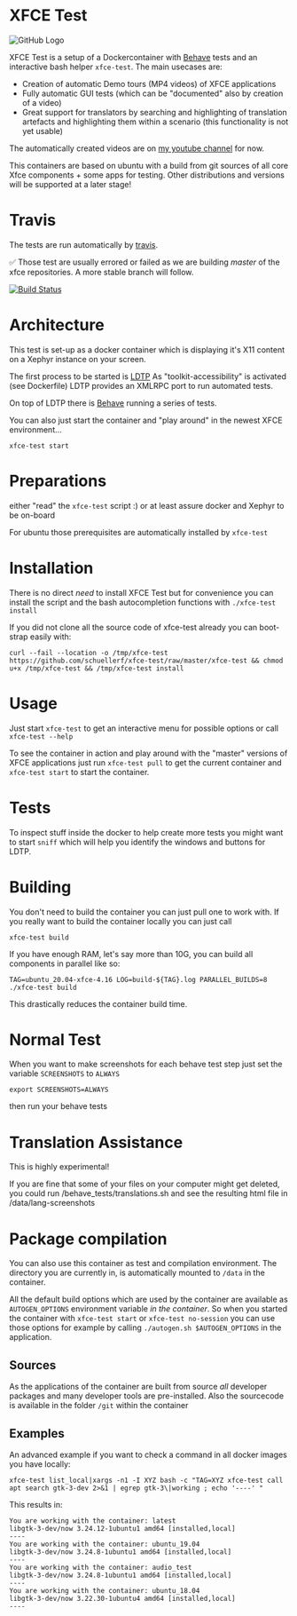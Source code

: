 # XFCE Test

![GitHub Logo](main_screenshot.png)

XFCE Test is a setup of a Dockercontainer with [Behave](https://github.com/behave/behave) tests and an interactive bash helper `xfce-test`.
The main usecases are:

 * Creation of automatic Demo tours (MP4 videos) of XFCE applications
 * Fully automatic GUI tests
   (which can be "documented" also by creation of a video)
 * Great support for translators by searching and highlighting of
   translation artefacts and highlighting them within a scenario
   (this functionality is not yet usable)

The automatically created videos are on [my youtube channel](https://www.youtube.com/user/schuellerf) for now.

This containers are based on ubuntu with a build from git sources of all core Xfce components + some apps for testing.
Other distributions and versions will be supported at a later stage!

# Travis

The tests are run automatically by [travis](https://travis-ci.org/schuellerf/xfce-test).

:white_check_mark: Those test are usually errored or failed as we are building _master_ of the xfce repositories. A more stable branch will follow.

[![Build Status](https://travis-ci.org/schuellerf/xfce-test.svg?branch=master)](https://travis-ci.org/schuellerf/xfce-test)

# Architecture

This test is set-up as a docker container which is displaying it's X11 content on a Xephyr instance on your screen.

The first process to be started is [LDTP](https://ldtp.freedesktop.org/wiki/)
As "toolkit-accessibility" is activated (see Dockerfile) LDTP provides an XMLRPC port to run automated tests.

On top of LDTP there is [Behave](https://github.com/behave/behave) running a series of tests.

You can also just start the container and "play around" in the newest XFCE environment...
```
xfce-test start
```

# Preparations

either "read" the `xfce-test` script :) or at least assure docker and Xephyr to be on-board

For ubuntu those prerequisites are automatically installed by `xfce-test`

# Installation

There is no direct _need_ to install XFCE Test but for convenience you can install the script and the bash autocompletion functions with `./xfce-test install`

If you did not clone all the source code of xfce-test already you can boot-strap easily with:
```
curl --fail --location -o /tmp/xfce-test https://github.com/schuellerf/xfce-test/raw/master/xfce-test && chmod u+x /tmp/xfce-test && /tmp/xfce-test install
```

# Usage

Just start `xfce-test` to get an interactive menu for possible options or call `xfce-test --help`

To see the container in action and play around with the "master" versions of XFCE applications just run `xfce-test pull` to get the current container and `xfce-test start` to start the container.

# Tests

To inspect stuff inside the docker to help create more tests you might want to start `sniff` which will help you identify the windows and buttons for LDTP.

# Building

You don't need to build the container you can just pull one to work with. If you really want to build the container locally you can just call

```
xfce-test build
```

If you have enough RAM, let's say more than 10G, you can build all components in parallel like so:

```
TAG=ubuntu_20.04-xfce-4.16 LOG=build-${TAG}.log PARALLEL_BUILDS=8 ./xfce-test build
```

This drastically reduces the container build time.

# Normal Test

When you want to make screenshots for each behave test step just set the variable `SCREENSHOTS` to `ALWAYS`

```
export SCREENSHOTS=ALWAYS
```

then run your behave tests

# Translation Assistance

This is highly experimental!

If you are fine that some of your files on your computer might get deleted, 
you could run /behave_tests/translations.sh and see the resulting html file in /data/lang-screenshots


# Package compilation

You can also use this container as test and compilation environment. The directory you are currently in, is automatically mounted to `/data` in the container.

All the default build options which are used by the container are available as `AUTOGEN_OPTIONS` environment variable *in the container*.
So when you started the container with `xfce-test start` or `xfce-test no-session` you can use those options for example by calling `./autogen.sh $AUTOGEN_OPTIONS` in the application.

## Sources
As the applications of the container are built from source _all_ developer packages and many developer tools are pre-installed. Also the sourcecode is available in the folder `/git` within the container

## Examples
An advanced example if you want to check a command in all docker images you have locally:
```
xfce-test list_local|xargs -n1 -I XYZ bash -c "TAG=XYZ xfce-test call apt search gtk-3-dev 2>&1 | egrep gtk-3\|working ; echo '----' "
```

This results in:
```
You are working with the container: latest
libgtk-3-dev/now 3.24.12-1ubuntu1 amd64 [installed,local]
----
You are working with the container: ubuntu_19.04
libgtk-3-dev/now 3.24.8-1ubuntu1 amd64 [installed,local]
----
You are working with the container: audio_test
libgtk-3-dev/now 3.24.8-1ubuntu1 amd64 [installed,local]
----
You are working with the container: ubuntu_18.04
libgtk-3-dev/now 3.22.30-1ubuntu4 amd64 [installed,local]
---- 
```
